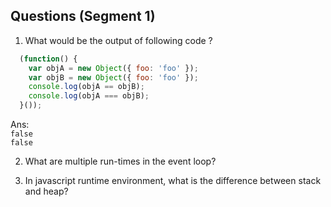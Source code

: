 ## Questions (Segment 1)

1) What would be the output of following code ?
  ```js
    (function() {
      var objA = new Object({ foo: 'foo' });
      var objB = new Object({ foo: 'foo' });
      console.log(objA == objB);
      console.log(objA === objB);
    }());
  ```
  Ans:  
  `false`  
  `false`  

2) What are multiple run-times in the event loop?

3) In javascript runtime environment, what is the difference between stack and heap?